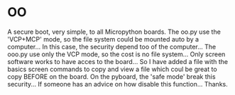 # OO
A secure boot, very simple, to all Micropython boards.
The oo.py use the 'VCP+MCP' mode, so the file system could be mounted auto by a computer... In this case, the security depend too of the computer...
The ooo.py use only the VCP mode, so the cost is no file system... Only screen software works to have acces to the board... So I have added a file with the basics screen commands to copy and view a file which coul be great to copy BEFORE on the board.
On the pyboard, the 'safe mode' break this security... If someone has an advice on how disable this function... Thanks. 
